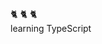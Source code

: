 <!--
### :clinking_glasses:

![GitHub stats](https://github-readme-stats.vercel.app/api?username=kii310&custom_title=nyan🐈&count_private=true&show_icons=true&hide=stars&hide_border=true&theme=tokyonight)

**kii310/kii310** is a ✨ _special_ ✨ repository because its `README.md` (this file) appears on your GitHub profile.

Here are some ideas to get you started:

- 🔭 I’m currently working on ...
- 🌱 I’m currently learning ...
- 👯 I’m looking to collaborate on ...
- 🤔 I’m looking for help with ...
- 💬 Ask me about ...
- 📫 How to reach me: ...
- 😄 Pronouns: ...
- ⚡ Fun fact: ...
-->
:cat2: :cat2: :cat2: <br>
learning TypeScript
